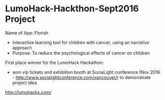 # LumoHack-Hackthon-Sept2016 Project

Name of App:  Florish

* Interactive learning tool for children with cancer, using an narrative approach
* Purpose:  To reduce the psychological effects of cancer on children

First place winner for the LumoHack Hackathon:  
- won vip tickets and exhibition booth at SociaLight conference (Nov 2016 - http://www.socialightconference.com/vancouver/) to demonstrate project idea

http://lumohacks.com/

